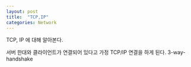 ```yaml
---
layout: post
title:  "TCP,IP"
categories: Network
---
```

TCP, IP 에 대해 알아본다.

서버 한대와 클라이언트가 연결되어 있다고 가정
TCP/IP 연결을 하게 된다.
3-way-handshake